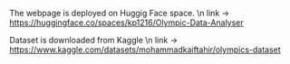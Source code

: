 
The webpage is deployed on Huggig Face space. \n
link -> https://huggingface.co/spaces/kp1216/Olympic-Data-Analyser

Dataset is downloaded from Kaggle \n
link -> https://www.kaggle.com/datasets/mohammadkaiftahir/olympics-dataset
